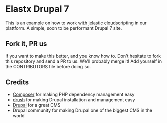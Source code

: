 # Elastx Drupal 7

This is an example on how to work with jelastic cloudscripting in our plattform. A simple, soon to be performant Drupal 7 site.

## Fork it, PR us

If you want to make this better, and you know how to. Don't hesitate to fork this repository and send a PR to us. We'll probably merge it! Add yourself in the CONTRIBUTORS file before doing so.

## Credits

* [Composer](https://getcomposer.org/) for making PHP dependency management easy
* [drush](http://www.drush.org/en/master/) for making Drupal installation and management easy
* [Drupal](https://www.drupal.org/) for a great CMS
* Drupal community for making Drupal one of the biggest CMS in the world
